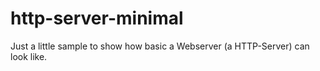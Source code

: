 # http-server-minimal

Just a little sample to show how basic a Webserver (a HTTP-Server) can look like.
